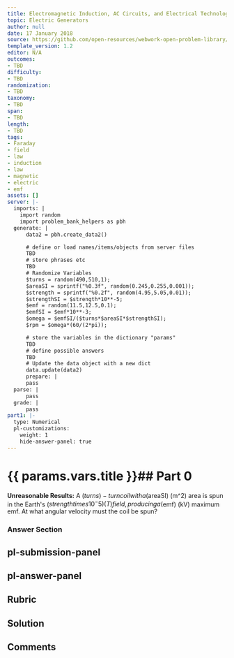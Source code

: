 ```yaml
---
title: Electromagnetic Induction, AC Circuits, and Electrical Technologies
topic: Electric Generators
author: null
date: 17 January 2018
source: https://github.com/open-resources/webwork-open-problem-library/tree/master/Contrib/BrockPhysics/College_Physics_Urone/23.Electromagnetic_Induction_AC_Circuits_and_Electrical_Technologies/23-05.Electric_Generators/NU_U17_23_05_011.pg
template_version: 1.2
editor: N/A
outcomes:
- TBD
difficulty:
- TBD
randomization:
- TBD
taxonomy:
- TBD
span:
- TBD
length:
- TBD
tags:
- Faraday
- field
- law
- induction
- law
- magnetic
- electric
- emf
assets: []
server: |-
  imports: |
    import random
    import problem_bank_helpers as pbh
  generate: |
      data2 = pbh.create_data2()

      # define or load names/items/objects from server files
      TBD
      # store phrases etc
      TBD
      # Randomize Variables
      $turns = random(490,510,1);
      $areaSI = sprintf("%0.3f", random(0.245,0.255,0.001));
      $strength = sprintf("%0.2f", random(4.95,5.05,0.01));
      $strengthSI = $strength*10**-5;
      $emf = random(11.5,12.5,0.1);
      $emfSI = $emf*10**-3;
      $omega = $emfSI/($turns*$areaSI*$strengthSI);
      $rpm = $omega*(60/(2*pi));

      # store the variables in the dictionary "params"
      TBD
      # define possible answers
      TBD
      # Update the data object with a new dict
      data.update(data2)
      prepare: |
      pass
  parse: |
      pass
  grade: |
      pass
part1: |-
  type: Numerical
  pl-customizations:
    weight: 1
    hide-answer-panel: true
---
```


# {{ params.vars.title }}## Part 0 
<b>Unreasonable Results:</b> A ($turns)-turn coil with a ($areaSI) (m^2) area is spun in the Earth's ($strength times 10^-5) (T) field, producing a ($emf) (kV) maximum emf. At what angular velocity must the coil be spun? 


### Answer Section 


## pl-submission-panel 


## pl-answer-panel 


## Rubric 


## Solution 


## Comments 


